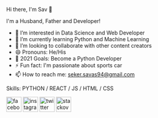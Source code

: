 Hi there, I'm Sav 👋

I'm a Husband, Father and Developer!

- 👀 I’m interested in Data Science and Web Developer
- 🌱 I’m currently learning Python and Machine Learning
- 👯 I’m looking to collaborate with other content creators
- 😄 Pronouns: He/His
- 🥅 2021 Goals: Become a Python Developer
- ⚡ Fun fact: I'm passionate about sports car 
- 📫 How to reach me: seker.savas94@gmail.com 

Skills: PYTHON / REACT / JS / HTML / CSS 

[<img src='https://cdn.jsdelivr.net/npm/simple-icons@3.0.1/icons/facebook.svg' alt='facebook' height='40'>](www.facebook.com/zik.zak.savas)  [<img src='https://cdn.jsdelivr.net/npm/simple-icons@3.0.1/icons/instagram.svg' alt='instagram' height='40'>](https://www.instagram.com/savasekerr//)  [<img src='https://cdn.jsdelivr.net/npm/simple-icons@3.0.1/icons/twitter.svg' alt='twitter' height='40'>](https://twitter.com/https://twitter.com/Sav33996792)  [<img src='https://cdn.jsdelivr.net/npm/simple-icons@3.0.1/icons/stackoverflow.svg' alt='stackoverflow' height='40'>](https://stackoverflow.com/users/17458575/savas-seker)  

  





<!---
SavasSeker/SavasSeker is a ✨ special ✨ repository because its `README.md` (this file) appears on your GitHub profile.
You can click the Preview link to take a look at your changes.
--->

